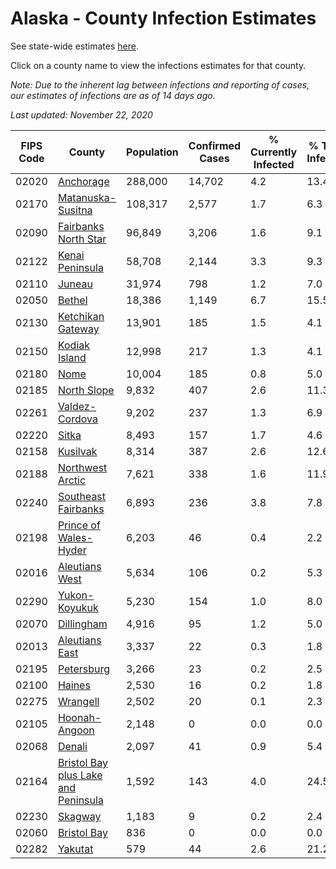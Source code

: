 # Alaska - County Infection Estimates

See state-wide estimates [here](/infections/us-ak).

Click on a county name to view the infections estimates for that county.

*Note: Due to the inherent lag between infections and reporting of cases, our estimates of infections are as of 14 days ago.*

*Last updated: November 22, 2020*

|   FIPS Code |                                                                     County |   Population |   Confirmed Cases |   % Currently Infected |   % Total Infected |
|-------------|----------------------------------------------------------------------------|--------------|-------------------|------------------------|--------------------|
|       02020 |                                                     [Anchorage](anchorage) |      288,000 |            14,702 |                    4.2 |               13.4 |
|       02170 |                                     [Matanuska-Susitna](matanuska-susitna) |      108,317 |             2,577 |                    1.7 |                6.3 |
|       02090 |                               [Fairbanks North Star](fairbanks-north-star) |       96,849 |             3,206 |                    1.6 |                9.1 |
|       02122 |                                         [Kenai Peninsula](kenai-peninsula) |       58,708 |             2,144 |                    3.3 |                9.3 |
|       02110 |                                                           [Juneau](juneau) |       31,974 |               798 |                    1.2 |                7.0 |
|       02050 |                                                           [Bethel](bethel) |       18,386 |             1,149 |                    6.7 |               15.5 |
|       02130 |                                     [Ketchikan Gateway](ketchikan-gateway) |       13,901 |               185 |                    1.5 |                4.1 |
|       02150 |                                             [Kodiak Island](kodiak-island) |       12,998 |               217 |                    1.3 |                4.1 |
|       02180 |                                                               [Nome](nome) |       10,004 |               185 |                    0.8 |                5.0 |
|       02185 |                                                 [North Slope](north-slope) |        9,832 |               407 |                    2.6 |               11.3 |
|       02261 |                                           [Valdez-Cordova](valdez-cordova) |        9,202 |               237 |                    1.3 |                6.9 |
|       02220 |                                                             [Sitka](sitka) |        8,493 |               157 |                    1.7 |                4.6 |
|       02158 |                                                       [Kusilvak](kusilvak) |        8,314 |               387 |                    2.6 |               12.6 |
|       02188 |                                       [Northwest Arctic](northwest-arctic) |        7,621 |               338 |                    1.6 |               11.9 |
|       02240 |                                 [Southeast Fairbanks](southeast-fairbanks) |        6,893 |               236 |                    3.8 |                7.8 |
|       02198 |                             [Prince of Wales-Hyder](prince-of-wales-hyder) |        6,203 |                46 |                    0.4 |                2.2 |
|       02016 |                                           [Aleutians West](aleutians-west) |        5,634 |               106 |                    0.2 |                5.3 |
|       02290 |                                             [Yukon-Koyukuk](yukon-koyukuk) |        5,230 |               154 |                    1.0 |                8.0 |
|       02070 |                                                   [Dillingham](dillingham) |        4,916 |                95 |                    1.2 |                5.0 |
|       02013 |                                           [Aleutians East](aleutians-east) |        3,337 |                22 |                    0.3 |                1.8 |
|       02195 |                                                   [Petersburg](petersburg) |        3,266 |                23 |                    0.2 |                2.5 |
|       02100 |                                                           [Haines](haines) |        2,530 |                16 |                    0.2 |                1.8 |
|       02275 |                                                       [Wrangell](wrangell) |        2,502 |                20 |                    0.1 |                2.3 |
|       02105 |                                             [Hoonah-Angoon](hoonah-angoon) |        2,148 |                 0 |                    0.0 |                0.0 |
|       02068 |                                                           [Denali](denali) |        2,097 |                41 |                    0.9 |                5.4 |
|       02164 | [Bristol Bay plus Lake and Peninsula](bristol-bay-plus-lake-and-peninsula) |        1,592 |               143 |                    4.0 |               24.5 |
|       02230 |                                                         [Skagway](skagway) |        1,183 |                 9 |                    0.2 |                2.4 |
|       02060 |                                                 [Bristol Bay](bristol-bay) |          836 |                 0 |                    0.0 |                0.0 |
|       02282 |                                                         [Yakutat](yakutat) |          579 |                44 |                    2.6 |               21.2 |